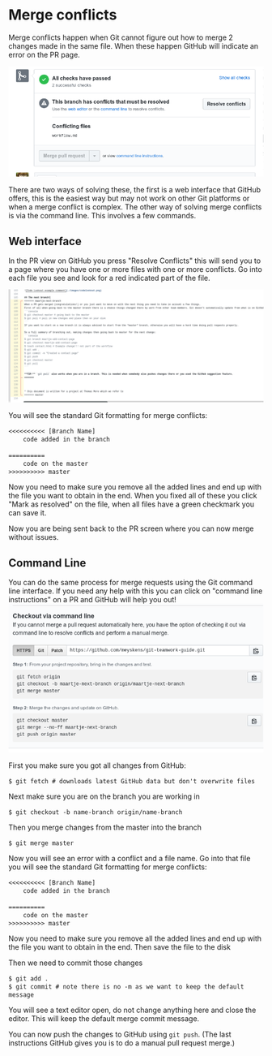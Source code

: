 # Merge conflicts

Merge conflicts happen when Git cannot figure out how to merge 2 changes made in the same file.
When these happen GitHub will indicate an error on the PR page.

![merge conflict error](./images/merge1.png)

There are two ways of solving these, the first is a web interface that GitHub offers, this is the easiest way but may not work on other Git platforms or when a merge conflict is complex. The other way of solving merge conflicts is via the command line. This involves a few commands.

## Web interface
In the PR view on GitHub you press "Resolve Conflicts" this will send you to a page where you have one or more files with one or more conflicts.
Go into each file you see and look for a red indicated part of the file.

![merge conflict in markdown file](./images/merge2.png)

You will see the standard Git formatting for merge conflicts:
```
<<<<<<<<<< [Branch Name]
    code added in the branch

==========
    code on the master
>>>>>>>>>> master
```

Now you need to make sure you remove all the added lines and end up with the file you want to obtain in the end. When you fixed all of these you click "Mark as resolved" on the file, when all files have a green checkmark you can save it.

Now you are being sent back to the PR screen where you can now merge without issues.

## Command Line
You can do the same process for merge requests using the Git command line interface. If you need any help with this you can click on "command line instructions" on a PR and GitHub will help you out!
![merge conflict CLI instructions in GitHub](./images/merge3.png)

First you make sure you got all changes from GitHub:
```console
$ git fetch # downloads latest GitHub data but don't overwrite files
```
Next make sure you are on the branch you are working in
```console
$ git checkout -b name-branch origin/name-branch
```
Then you merge changes from the master into the branch
```
$ git merge master
```
Now you will see an error with a conflict and a file name.
Go into that file you will see the standard Git formatting for merge conflicts:
```
<<<<<<<<<< [Branch Name]
    code added in the branch

==========
    code on the master
>>>>>>>>>> master
```

Now you need to make sure you remove all the added lines and end up with the file you want to obtain in the end. Then save the file to the disk

Then we need to commit those changes
```console
$ git add .
$ git commit # note there is no -m as we want to keep the default message
```
You will see a text editor open, do not change anything here and close the editor. This will keep the default merge commit message.

You can now push the changes to GitHub using `git push`. 
(The last instructions GitHub gives you is to do a manual pull request merge.)